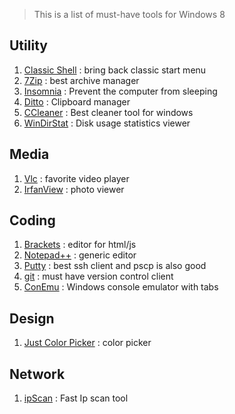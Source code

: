 > This is a list of must-have tools for Windows 8

## Utility
1. [Classic Shell](http://www.classicshell.net/) : bring back classic start menu
1. [7Zip](http://www.7-zip.org/) : best archive manager
1. [Insomnia](http://dlaa.me/blog/post/10104830) : Prevent the computer from sleeping
1. [Ditto](http://ditto-cp.sourceforge.net/) : Clipboard manager
1. [CCleaner](https://www.piriform.com/ccleaner) : Best cleaner tool for windows
1. [WinDirStat](https://windirstat.info/) : Disk usage statistics viewer 

## Media
1. [Vlc](http://www.videolan.org/vlc/) : favorite video player
1. [IrfanView](http://www.irfanview.com/) : photo viewer

## Coding
1. [Brackets](http://brackets.io/) : editor for html/js
1. [Notepad++](https://notepad-plus-plus.org/) : generic editor
1. [Putty](http://www.putty.org/) : best ssh client and pscp is also good
1. [git](https://git-scm.com/) : must have version control client
1. [ConEmu](https://conemu.github.io/) : Windows console emulator with tabs

## Design
1. [Just Color Picker](http://annystudio.com/software/colorpicker/) : color picker

## Network
1. [ipScan](http://angryip.org/) : Fast Ip scan tool
